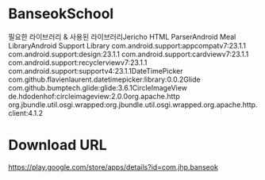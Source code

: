 # BanseokSchool

필요한 라이브러리 & 사용된 라이브러리Jericho HTML ParserAndroid Meal LibraryAndroid Support Library com.android.support:appcompatv7:23.1.1 com.android.support:design:23.1.1 com.android.support:cardviewv7:23.1.1 com.android.support:recyclerviewv7:23.1.1 com.android.support:supportv4:23.1.1DateTimePicker com.github.flavienlaurent.datetimepicker:library:0.0.2Glide com.github.bumptech.glide:glide:3.6.1CircleImageView de.hdodenhof:circleimageview:2.0.0org.apache.http org.jbundle.util.osgi.wrapped:org.jbundle.util.osgi.wrapped.org.apache.http.client:4.1.2

# Download URL
https://play.google.com/store/apps/details?id=com.jhp.banseok

